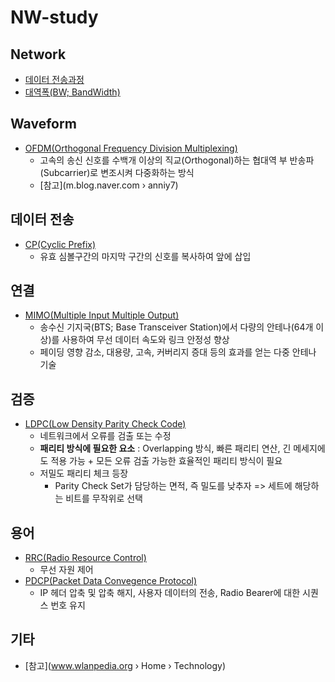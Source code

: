 # NW-study

## Network
 - [데이터 전송과정](https://slenderankle.tistory.com/228)
 - [대역폭(BW; BandWidth)](https://blog.naver.com/on21life/221340548735+&cd=4&hl=ko&ct=clnk&gl=kr)
 
## Waveform
 - [OFDM(Orthogonal Frequency Division Multiplexing)](http://www.ktword.co.kr/abbr_view.php?m_temp1=2163)
   - 고속의 송신 신호를 수백개 이상의 직교(Orthogonal)하는 협대역 부 반송파(Subcarrier)로 변조시켜 다중화하는 방식
   - [참고](m.blog.naver.com › anniy7)

## 데이터 전송
 - [CP(Cyclic Prefix)](http://www.ktword.co.kr/abbr_view.php?m_temp1=3164)
   - 유효 심볼구간의 마지막 구간의 신호를 복사하여 앞에 삽입
   
## 연결
 - [MIMO(Multiple Input Multiple Output)](https://www.ni.com/ko-kr/innovations/white-papers/14/5g-massive-mimo-testbed--from-theory-to-reality--.html)
   - 송수신 기지국(BTS; Base Transceiver Station)에서 다량의 안테나(64개 이상)를 사용하여 무선 데이터 속도와 링크 안정성 향상
   - 페이딩 영향 감소, 대용량, 고속, 커버리지 증대 등의 효과를 얻는 다중 안테나 기술

## 검증
 - [LDPC(Low Density Parity Check Code)](https://medium.com/quantum-ant/ldpc-9de5241ee51e)
   - 네트워크에서 오류를 검출 또는 수정
   - <b>패리티 방식에 필요한 요소</b> : Overlapping 방식, 빠른 패리티 연산, 긴 메세지에도 적용 가능 + 모든 오류 검출 가능한 효율적인 패리티 방식이 필요
   - 저밀도 패리티 체크 등장
     - Parity Check Set가 담당하는 면적, 즉 밀도를 낮추자 => 세트에 해당하는 비트를 무작위로 선택
    
## 용어
 - [RRC(Radio Resource Control)](http://www.ktword.co.kr/abbr_view.php?m_temp1=5175&m_search=RRC)
   - 무선 자원 제어
 - [PDCP(Packet Data Convegence Protocol)](http://www.ktword.co.kr/abbr_view.php?m_temp1=5178&m_search=PDCP)
   - IP 헤더 압축 및 압축 해지, 사용자 데이터의 전송, Radio Bearer에 대한 시퀀스 번호 유지
   
## 기타
 - [참고](www.wlanpedia.org › Home › Technology)
